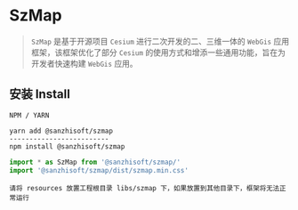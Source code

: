 # SzMap

> `SzMap` 是基于开源项目 `Cesium` 进行二次开发的二、三维一体的 `WebGis` 应用框架，该框架优化了部分 `Cesium` 的使用方式和增添一些通用功能，旨在为开发者快速构建 `WebGis` 应用。

## 安装 Install

`NPM / YARN`


```shell
yarn add @sanzhisoft/szmap
-------------------------
npm install @sanzhisoft/szmap
```

```js
import * as SzMap from '@sanzhisoft/szmap/' 
import '@sanzhisoft/szmap/dist/szmap.min.css' 
```

```
请将 resources 放置工程根目录 libs/szmap 下，如果放置到其他目录下，框架将无法正常运行
```
